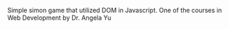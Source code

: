 Simple simon game that utilized DOM in Javascript. One of the courses in Web Development by Dr. Angela Yu